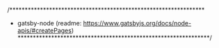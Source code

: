 /****************************************************************
 * gatsby-node (readme: https://www.gatsbyjs.org/docs/node-apis/#createPages)
 ***************************************************************/
